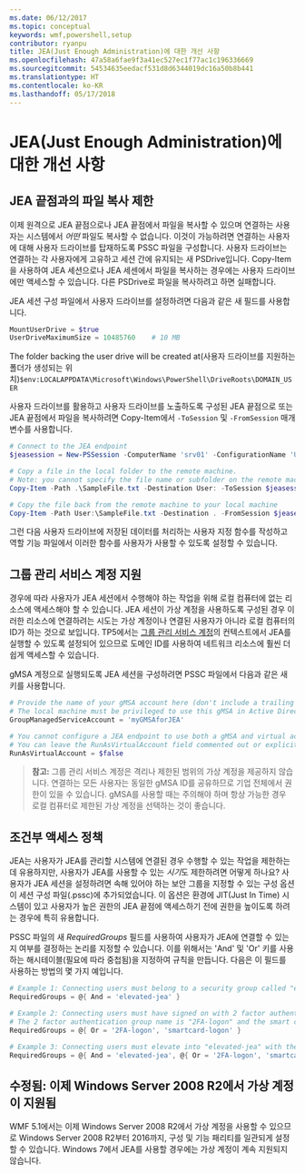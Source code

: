 ```yaml
---
ms.date: 06/12/2017
ms.topic: conceptual
keywords: wmf,powershell,setup
contributor: ryanpu
title: JEA(Just Enough Administration)에 대한 개선 사항
ms.openlocfilehash: 47a58a6fae9f3a41ec527ec1f77ac1c196336669
ms.sourcegitcommit: 54534635eedacf531d8d6344019dc16a50b8b441
ms.translationtype: HT
ms.contentlocale: ko-KR
ms.lasthandoff: 05/17/2018
---
```

# <a name="improvements-to-just-enough-administration-jea"></a>JEA(Just Enough Administration)에 대한 개선 사항

## <a name="constrained-file-copy-tofrom-jea-endpoints"></a>JEA 끝점과의 파일 복사 제한

이제 원격으로 JEA 끝점으로나 JEA 끝점에서 파일을 복사할 수 있으며 연결하는 사용자는 시스템에서 *어떤* 파일도 복사할 수 없습니다.
이것이 가능하려면 연결하는 사용자에 대해 사용자 드라이브를 탑재하도록 PSSC 파일을 구성합니다.
사용자 드라이브는 연결하는 각 사용자에게 고유하고 세션 간에 유지되는 새 PSDrive입니다.
Copy-Item을 사용하여 JEA 세션으로나 JEA 세센에서 파일을 복사하는 경우에는 사용자 드라이브에만 액세스할 수 있습니다.
다른 PSDrive로 파일을 복사하려고 하면 실패합니다.

JEA 세션 구성 파일에서 사용자 드라이브를 설정하려면 다음과 같은 새 필드를 사용합니다.

```powershell
MountUserDrive = $true
UserDriveMaximumSize = 10485760    # 10 MB
```

The folder backing the user drive will be created at(사용자 드라이브를 지원하는 폴더가 생성되는 위치)`$env:LOCALAPPDATA\Microsoft\Windows\PowerShell\DriveRoots\DOMAIN_USER`

사용자 드라이브를 활용하고 사용자 드라이브를 노출하도록 구성된 JEA 끝점으로 또는 JEA 끝점에서 파일을 복사하려면 Copy-Item에서 `-ToSession` 및 `-FromSession` 매개 변수를 사용합니다.

```powershell
# Connect to the JEA endpoint
$jeasession = New-PSSession -ComputerName 'srv01' -ConfigurationName 'UserDemo'

# Copy a file in the local folder to the remote machine.
# Note: you cannot specify the file name or subfolder on the remote machine. You must exactly type "User:"
Copy-Item -Path .\SampleFile.txt -Destination User: -ToSession $jeasession

# Copy the file back from the remote machine to your local machine
Copy-Item -Path User:\SampleFile.txt -Destination . -FromSession $jeasession
```

그런 다음 사용자 드라이브에 저장된 데이터를 처리하는 사용자 지정 함수를 작성하고 역할 기능 파일에서 이러한 함수를 사용자가 사용할 수 있도록 설정할 수 있습니다.

## <a name="support-for-group-managed-service-accounts"></a>그룹 관리 서비스 계정 지원

경우에 따라 사용자가 JEA 세션에서 수행해야 하는 작업을 위해 로컬 컴퓨터에 없는 리소스에 액세스해야 할 수 있습니다.
JEA 세션이 가상 계정을 사용하도록 구성된 경우 이러한 리소스에 연결하려는 시도는 가상 계정이나 연결된 사용자가 아니라 로컬 컴퓨터의 ID가 하는 것으로 보입니다.
TP5에서는 [그룹 관리 서비스 계정](https://technet.microsoft.com/en-us/library/jj128431(v=ws.11\).aspx))의 컨텍스트에서 JEA를 실행할 수 있도록 설정되어 있으므로 도메인 ID를 사용하여 네트워크 리소스에 훨씬 더 쉽게 액세스할 수 있습니다.

gMSA 계정으로 실행되도록 JEA 세션을 구성하려면 PSSC 파일에서 다음과 같은 새 키를 사용합니다.

```powershell
# Provide the name of your gMSA account here (don't include a trailing $)
# The local machine must be privileged to use this gMSA in Active Directory
GroupManagedServiceAccount = 'myGMSAforJEA'

# You cannot configure a JEA endpoint to use both a gMSA and virtual account
# You can leave the RunAsVirtualAccount field commented out or explicitly set it to false
RunAsVirtualAccount = $false
```

> **참고:** 그룹 관리 서비스 계정은 격리나 제한된 범위의 가상 계정을 제공하지 않습니다.
> 연결하는 모든 사용자는 동일한 gMSA ID를 공유하므로 기업 전체에서 권한이 있을 수 있습니다.
> gMSA를 사용할 때는 주의해야 하며 항상 가능한 경우 로컬 컴퓨터로 제한된 가상 계정을 선택하는 것이 좋습니다.

## <a name="conditional-access-policies"></a>조건부 액세스 정책

JEA는 사용자가 JEA를 관리할 시스템에 연결된 경우 수행할 수 있는 작업을 제한하는 데 유용하지만, 사용자가 JEA를 사용할 수 있는 *시기*도 제한하려면 어떻게 하나요?
사용자가 JEA 세션을 설정하려면 속해 있어야 하는 보안 그룹을 지정할 수 있는 구성 옵션이 세션 구성 파일(.pssc)에 추가되었습니다.
이 옵션은 환경에 JIT(Just In Time) 시스템이 있고 사용자가 높은 권한의 JEA 끝점에 액세스하기 전에 권한을 높이도록 하려는 경우에 특히 유용합니다.

PSSC 파일의 새 *RequiredGroups* 필드를 사용하여 사용자가 JEA에 연결할 수 있는지 여부를 결정하는 논리를 지정할 수 있습니다.
이를 위해서는 'And' 및 'Or' 키를 사용하는 해시테이블(필요에 따라 중첩됨)을 지정하여 규칙을 만듭니다.
다음은 이 필드를 사용하는 방법의 몇 가지 예입니다.

```powershell
# Example 1: Connecting users must belong to a security group called "elevated-jea"
RequiredGroups = @{ And = 'elevated-jea' }

# Example 2: Connecting users must have signed on with 2 factor authentication or a smart card
# The 2 factor authentication group name is "2FA-logon" and the smart card group name is "smartcard-logon"
RequiredGroups = @{ Or = '2FA-logon', 'smartcard-logon' }

# Example 3: Connecting users must elevate into "elevated-jea" with their JIT system and have logged on with 2FA or a smart card
RequiredGroups = @{ And = 'elevated-jea', @{ Or = '2FA-logon', 'smartcard-logon' }}
```

## <a name="fixed-virtual-accounts-are-now-supported-on-windows-server-2008-r2"></a>수정됨: 이제 Windows Server 2008 R2에서 가상 계정이 지원됨
WMF 5.1에서는 이제 Windows Server 2008 R2에서 가상 계정을 사용할 수 있으므로 Windows Server 2008 R2부터 2016까지, 구성 및 기능 패리티를 일관되게 설정할 수 있습니다.
Windows 7에서 JEA를 사용할 경우에는 가상 계정이 계속 지원되지 않습니다.
